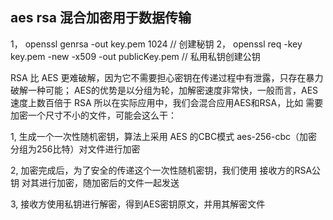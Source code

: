 ## aes rsa 混合加密用于数据传输
1，  openssl genrsa -out key.pem 1024  // 创建秘钥
2，  openssl req -key key.pem -new -x509 -out publicKey.pem // 私用私钥创建公钥


RSA 比 AES 更难破解，因为它不需要担心密钥在传递过程中有泄露，只存在暴力破解一种可能；
AES的优势是以分组为轮，加解密速度非常快，一般而言，AES 速度上数百倍于 RSA
所以在实际应用中，我们会混合应用AES和RSA，比如 需要加密一个尺寸不小的文件，可能会这么干：

1, 生成一个一次性随机密钥，算法上采用 AES 的CBC模式  aes-256-cbc（加密分组为256比特）对文件进行加密

2, 加密完成后，为了安全的传递这个一次性随机密钥，我们使用 接收方的RSA公钥 对其进行加密，随加密后的文件一起发送

3, 接收方使用私钥进行解密，得到AES密钥原文，并用其解密文件